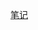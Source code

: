 [笔记](https://roderickshao.github.io/RoderickShao_notebook/%E8%AE%A1%E7%AE%97%E6%9C%BA%E5%9F%BA%E7%A1%80%E8%AF%BE/%E9%9D%A2%E5%90%91%E5%AF%B9%E8%B1%A1%E7%A8%8B%E5%BA%8F%E8%AE%BE%E8%AE%A1/Lecture%204/)